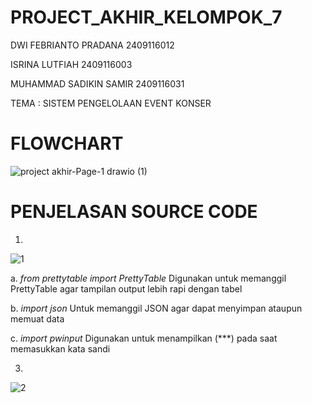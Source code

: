 # PROJECT_AKHIR_KELOMPOK_7

DWI FEBRIANTO PRADANA 2409116012

ISRINA LUTFIAH 2409116003

MUHAMMAD SADIKIN SAMIR 2409116031

TEMA : SISTEM PENGELOLAAN EVENT KONSER

# FLOWCHART

![project akhir-Page-1 drawio (1)](https://github.com/user-attachments/assets/2c3f4c16-6149-4ad9-9efa-395ac406732e)

# PENJELASAN SOURCE CODE

1.

  ![1](https://github.com/user-attachments/assets/077c4b09-cbb0-403d-88d5-c3ddf50ad42a)

  a. _from prettytable import PrettyTable_ Digunakan untuk memanggil PrettyTable agar tampilan output lebih rapi dengan tabel

  b. _import json_ Untuk memanggil JSON agar dapat menyimpan ataupun memuat data

  c. _import pwinput_ Digunakan untuk menampilkan (***) pada saat memasukkan kata sandi

3.

  ![2](https://github.com/user-attachments/assets/88cf4f39-504d-421a-a796-34da7fd45fb8)


